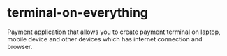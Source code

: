 # terminal-on-everything
Payment application that allows you to create payment terminal on laptop, mobile device and other devices which has internet connection and browser.
